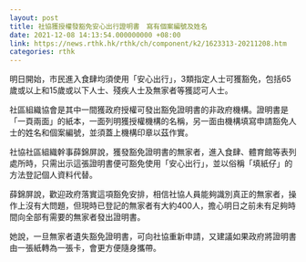 ```yaml
---
layout: post
title: 社協獲授權發豁免安心出行證明書　寫有個案編號及姓名
date: 2021-12-08 14:13:54.000000000 +08:00
link: https://news.rthk.hk/rthk/ch/component/k2/1623313-20211208.htm
categories: rthk
---
```


明日開始，市民進入食肆均須使用「安心出行」，3類指定人士可獲豁免，包括65歲或以上和15歲或以下人士、殘疾人士及無家者等獲認可人士。

社區組織協會是其中一間獲政府授權可發出豁免證明書的非政府機構。證明書是「一頁兩面」的紙本，一面列明獲授權機構的名稱，另一面由機構填寫申請豁免人士的姓名和個案編號，並須蓋上機構印章以茲作實。

社協社區組織幹事薛錦屏說，獲發豁免證明書的無家者，進入食肆、體育館等表列處所時，只需出示這張證明書便可豁免使用「安心出行」，並以俗稱「填紙仔」的方法登記個人資料代替。

薛錦屏說，歡迎政府落實這項豁免安排，相信社協人員能夠識別真正的無家者，操作上沒有大問題，但現時已登記的無家者有大約400人，擔心明日之前未有足夠時間向全部有需要的無家者發出證明書。

她說，一旦無家者遺失豁免證明書，可向社協重新申請，又建議如果政府將證明書由一張紙轉為一張卡，會更方便隨身攜帶。
